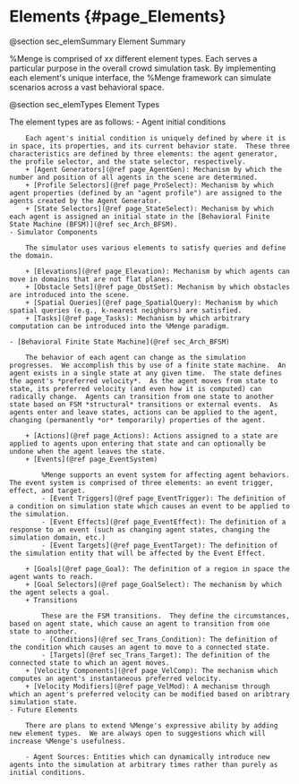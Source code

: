 Elements                {#page_Elements}
======================

@section sec_elemSummary Element Summary

%Menge is comprised of *xx* different element types.  Each serves a particular purpose in the overall crowd simulation task.  By implementing each element's unique interface, the %Menge framework can simulate scenarios across a vast behavioral space.

@section sec_elemTypes Element Types

The element types are as follows:
	- Agent initial conditions

		Each agent's initial condition is uniquely defined by where it is in space, its properties, and its current behavior state.  These three characteristics are defined by three elements: the agent generator, the profile selector, and the state selector, respectively.  		
		+ [Agent Generators](@ref page_AgentGen): Mechanism by which the number and position of all agents in the scene are determined.
		+ [Profile Selectors](@ref page_ProSelect): Mechanism by which agent properties (defined by an "agent profile") are assigned to the agents created by the Agent Generator.
		+ [State Selectors](@ref page_StateSelect): Mechanism by which each agent is assigned an initial state in the [Behavioral Finite State Machine (BFSM)](@ref sec_Arch_BFSM).
	- Simulator Components

		The simulator uses various elements to satisfy queries and define the domain.  

		+ [Elevations](@ref page_Elevation): Mechanism by which agents can move in domains that are not flat planes.
		+ [Obstacle Sets](@ref page_ObstSet): Mechanism by which obstacles are introduced into the scene.
		+ [Spatial Queries](@ref page_SpatialQuery): Mechanism by which spatial queries (e.g., k-nearest neighbors) are satisfied.
		+ [Tasks](@ref page_Tasks): Mechanism by which arbitrary computation can be introduced into the %Menge paradigm.  

	- [Behavioral Finite State Machine](@ref sec_Arch_BFSM)

		The behavior of each agent can change as the simulation progresses.  We accomplish this by use of a finite state machine.  An agent exists in a single state at any given time.  The state defines the agent's *preferred velocity*.  As the agent moves from state to state, its preferred velocity (and even how it is computed) can radically change.  Agents can transition from one state to another state based on FSM *structural* transitions or external events.  As agents enter and leave states, actions can be applied to the agent, changing (permanently *or* temporarily) properties of the agent.

		+ [Actions](@ref page_Actions): Actions assigned to a state are applied to agents upon entering that state and can optionally be undone when the agent leaves the state.
		+ [Events](@ref page_EventSystem)
		
			%Menge supports an event system for affecting agent behaviors.  The event system is comprised of three elements: an event trigger, effect, and target.
			- [Event Triggers](@ref page_EventTrigger): The definition of a condition on simulation state which causes an event to be applied to the simulation.
			- [Event Effects](@ref page_EventEffect): The definition of a response to an event (such as changing agent states, changing the simulation domain, etc.)
			- [Event Targets](@ref page_EventTarget): The definition of the simulation entity that will be affected by the Event Effect.

		+ [Goals](@ref page_Goal): The definition of a region in space the agent wants to reach.
		+ [Goal Selectors](@ref page_GoalSelect): The mechanism by which the agent selects a goal.
		+ Transitions

			These are the FSM transitions.  They define the circumstances, based on agent state, which cause an agent to transition from one state to another.
			- [Conditions](@ref sec_Trans_Condition): The definition of the condition which causes an agent to move to a connected state.
			- [Targets](@ref sec_Trans_Target): The definition of the connected state to which an agent moves.
		+ [Velocity Components](@ref page_VelComp): The mechanism which computes an agent's instantaneous preferred velocity.
		+ [Velocity Modifiers](@ref page_VelMod): A mechanism through which an agent's preferred velocity can be modified based on aribtrary simulation state.
	- Future Elements
	
		There are plans to extend %Menge's expressive ability by adding new element types.  We are always open to suggestions which will increase %Menge's usefulness.
		
		- Agent Sources: Entities which can dynamically introduce new agents into the simulation at arbitrary times rather than purely as initial conditions.